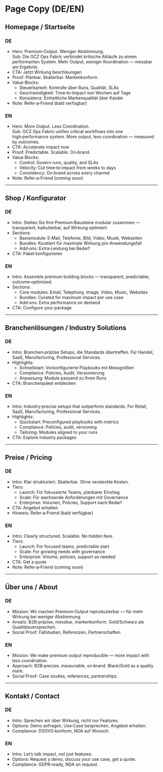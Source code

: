 # Page Copy (DE/EN)

## Homepage / Startseite

### DE
- Hero: Premium‑Output. Weniger Abstimmung.  
  Sub: Die GCZ Ops Fabric verbindet kritische Abläufe zu einem performanten System. Mehr Output, weniger Koordination — messbar am Ergebnis.
- CTA: Jetzt Wirkung beschleunigen
- Proof: Planbar. Skalierbar. Markenkonform.
- Value Blocks:
  - Steuerbarkeit: Kontrolle über Runs, Qualität, SLAs
  - Geschwindigkeit: Time‑to‑Impact von Wochen auf Tage
  - Konsistenz: Einheitliche Markenqualität über Kanäle
- Note: Refer‑a‑Friend (bald verfügbar)

### EN
- Hero: More Output. Less Coordination.  
  Sub: GCZ Ops Fabric unifies critical workflows into one high‑performance system. More output, less coordination — measured by outcomes.
- CTA: Accelerate impact now
- Proof: Predictable. Scalable. On‑brand.
- Value Blocks:
  - Control: Govern runs, quality, and SLAs
  - Velocity: Cut time‑to‑impact from weeks to days
  - Consistency: On‑brand across every channel
- Note: Refer‑a‑Friend (coming soon)

---

## Shop / Konfigurator

### DE
- Intro: Stellen Sie Ihre Premium‑Bausteine modular zusammen — transparent, kalkulierbar, auf Wirkung optimiert.
- Sections:
  - Basismodule: E‑Mail, Telefonie, Bild, Video, Musik, Webseiten
  - Bundles: Kuratiert für maximale Wirkung pro Anwendungsfall
  - Add‑ons: Extra‑Leistung bei Bedarf
- CTA: Paket konfigurieren

### EN
- Intro: Assemble premium building blocks — transparent, predictable, outcome‑optimized.
- Sections:
  - Core modules: Email, Telephony, Image, Video, Music, Websites
  - Bundles: Curated for maximum impact per use case
  - Add‑ons: Extra performance on demand
- CTA: Configure your package

---

## Branchenlösungen / Industry Solutions

### DE
- Intro: Branchen‑präzise Setups, die Standards übertreffen. Für Handel, SaaS, Manufacturing, Professional Services.
- Highlights:
  - Schnellstart: Vorkonfigurierte Playbooks mit Messgrößen
  - Compliance: Policies, Audit, Versionierung
  - Anpassung: Module passend zu Ihren Runs
- CTA: Branchenpaket entdecken

### EN
- Intro: Industry‑precise setups that outperform standards. For Retail, SaaS, Manufacturing, Professional Services.
- Highlights:
  - Quickstart: Preconfigured playbooks with metrics
  - Compliance: Policies, audit, versioning
  - Tailoring: Modules aligned to your runs
- CTA: Explore industry packages

---

## Preise / Pricing

### DE
- Intro: Klar strukturiert. Skalierbar. Ohne versteckte Kosten.
- Tiers:
  - Launch: Für fokussierte Teams, planbarer Einstieg
  - Scale: Für wachsende Anforderungen mit Governance
  - Enterprise: Volumen, Policies, Support nach Bedarf
- CTA: Angebot erhalten
- Hinweis: Refer‑a‑Friend (bald verfügbar)

### EN
- Intro: Clearly structured. Scalable. No hidden fees.
- Tiers:
  - Launch: For focused teams, predictable start
  - Scale: For growing needs with governance
  - Enterprise: Volume, policies, support as needed
- CTA: Get a quote
- Note: Refer‑a‑Friend (coming soon)

---

## Über uns / About

### DE
- Mission: Wir machen Premium‑Output reproduzierbar — für mehr Wirkung bei weniger Abstimmung.
- Ansatz: B2B‑präzise, messbar, markenkonform. Gold/Schwarz als Qualitätsversprechen.
- Social Proof: Fallstudien, Referenzen, Partnerschaften.

### EN
- Mission: We make premium output reproducible — more impact with less coordination.
- Approach: B2B‑precise, measurable, on‑brand. Black/Gold as a quality mark.
- Social Proof: Case studies, references, partnerships.

---

## Kontakt / Contact

### DE
- Intro: Sprechen wir über Wirkung, nicht nur Features.
- Options: Demo anfragen, Use‑Case besprechen, Angebot erhalten.
- Compliance: DSGVO‑konform, NDA auf Wunsch.

### EN
- Intro: Let’s talk impact, not just features.
- Options: Request a demo, discuss your use case, get a quote.
- Compliance: GDPR‑ready, NDA on request.